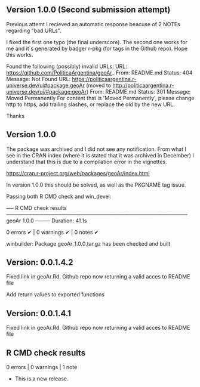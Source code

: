 
## Version 1.0.0 (Second submission attempt)

Previous attemt I recieved an automatic response beacuse of 2 NOTEs regarding "bad URLs". 

I fixed the first one typo (the final underscore). The second one works for me and it´s generated by badger r-pkg (for tags in the Github repo). Hope this works. 


Found the following (possibly) invalid URLs:
    URL: https://github.com/PoliticaArgentina/geoAr_
      From: README.md
      Status: 404
      Message: Not Found
    URL: https://politicaargentina.r-universe.dev/ui#package:geoAr (moved to http://politicaargentina.r-universe.dev/ui/#package:geoAr)
      From: README.md
      Status: 301
      Message: Moved Permanently
    For content that is 'Moved Permanently', please change http to https,
    add trailing slashes, or replace the old by the new URL.


Thanks


## Version 1.0.0

The package was archived and I did not see any notification. From what I see in the CRAN index (where it is stated that it was archived in December) I understand that this is due to a compilation error in the vignettes. 

https://cran.r-project.org/web/packages/geoAr/index.html

In version 1.0.0 this should be solved, as well as the PKGNAME tag issue. 

Passing both R CMD check and win_devel: 


── R CMD check results ───────────────────────────────────────────────── geoAr 1.0.0 ────
Duration: 41.1s

0 errors ✔ | 0 warnings ✔ | 0 notes ✔


winbuilder: Package geoAr_1.0.0.tar.gz has been checked and built



## Version: 0.0.1.4.2

Fixed link in geoAr.Rd. Github repo now returning a valid acces to README file

Add return values to exported functions

## Version: 0.0.1.4.1

Fixed link in geoAr.Rd. Github repo now returning a valid acces to README file


## R CMD check results

0 errors | 0 warnings | 1 note

* This is a new release.
